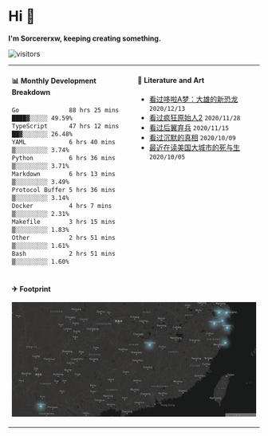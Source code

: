 # Hi 👋

**I'm Sorcererxw, keeping creating something.**

![visitors](https://visitor-badge.glitch.me/badge?page_id=sorcererxw.sorcererx)

<table width="800px">
<tr>
<td valign="top" width="50%">

#### 📊 Monthly Development Breakdown

<!--START_SECTION:waka-->
```text
Go              88 hrs 25 mins ████▓░░░░░ 49.59%
TypeScript      47 hrs 12 mins ██▓░░░░░░░ 26.48%
YAML            6 hrs 40 mins  ▒░░░░░░░░░ 3.74%
Python          6 hrs 36 mins  ▒░░░░░░░░░ 3.71%
Markdown        6 hrs 13 mins  ▒░░░░░░░░░ 3.49%
Protocol Buffer 5 hrs 36 mins  ▒░░░░░░░░░ 3.14%
Docker          4 hrs 7 mins   ▒░░░░░░░░░ 2.31%
Makefile        3 hrs 15 mins  ▒░░░░░░░░░ 1.83%
Other           2 hrs 51 mins  ▒░░░░░░░░░ 1.61%
Bash            2 hrs 51 mins  ▒░░░░░░░░░ 1.60%
```
<!--END_SECTION:waka-->

<td valign="top" width="50%">

#### 💃 Literature and Art

<!--START_SECTION:douban-->
* [看过哆啦A梦：大雄的新恐龙](http://movie.douban.com/subject/34454004/) <code>2020/12/13</code>
* [看过疯狂原始人2](http://movie.douban.com/subject/24298954/) <code>2020/11/28</code>
* [看过后翼弃兵](http://movie.douban.com/subject/32579283/) <code>2020/11/15</code>
* [看过沉默的真相](http://movie.douban.com/subject/33447642/) <code>2020/10/09</code>
* [最近在读美国大城市的死与生](https://book.douban.com/subject/34907883/) <code>2020/10/05</code>

<!--END_SECTION:douban-->

</td>
</tr>
<tr>
<td colspan="2">

#### ✈ Footprint

![footprint](./footprint.png)

</td>
</tr>
</table>


